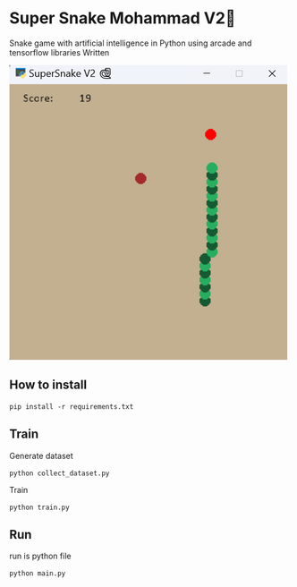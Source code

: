 # Super Snake Mohammad V2🐍
Snake game with artificial intelligence in Python using arcade and tensorflow libraries
 Written
 
 ![directions-snake](https://github.com/MohamadNematizadeh/SuperSnake_Ml/blob/main/output/output_Super_Snake_Mohamma.png?raw=true)


## How to install
`````
pip install -r requirements.txt
`````
## Train

Generate dataset

`````
python collect_dataset.py
`````

Train

`````
python train.py
`````
## Run

run is python file 
`````
python main.py
`````

</br>



